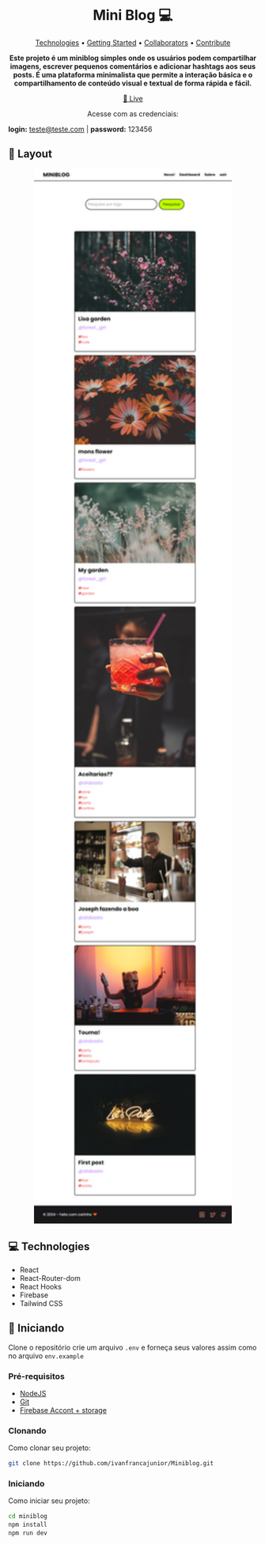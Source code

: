 <h1 align="center" style="font-weight: bold;">Mini Blog 💻</h1>

<p align="center">
 <a href="#tech">Technologies</a> •
 <a href="#started">Getting Started</a> •
  <a href="#colab">Collaborators</a> •
 <a href="#contribute">Contribute</a>
</p>

<p align="center">
    <b>Este projeto é um miniblog simples onde os usuários podem compartilhar imagens, escrever pequenos comentários e adicionar hashtags aos seus posts. É uma plataforma minimalista que permite a interação básica e o compartilhamento de conteúdo visual e textual de forma rápida e fácil.</b>
</p>

<p align="center">
     <a href="https://jota-miniblog.netlify.app/">🔗 Live</a>
</p>

<p align="center"> Acesse com as credenciais:

<b align="center" >login:</b>
<span align="center" >teste@teste.com</span>
|
<b align="center" >password:</b>
<span align="center" >123456</span>

</p>

<h2 id="layout">🎨 Layout</h2>

<p align="center">
    <img src="public/appminiblog.netlify.app_posts_create.png" alt="Image Example" width="400px">
</p>

<h2 id="technologies">💻 Technologies</h2>

- React
- React-Router-dom
- React Hooks
- Firebase
- Tailwind CSS

<h2 id="started">🚀 Iniciando</h2>

Clone o repositório crie um arquivo `.env` e forneça seus valores assim como no arquivo `env.example`

<h3>Pré-requisitos</h3>

- [NodeJS](https://github.com/)
- [Git](https://github.com)
- [Firebase Accont + storage](https://firebase.google.com/docs/web/setup?hl=pt-br)

<h3>Clonando</h3>

Como clonar seu projeto:

```bash
git clone https://github.com/ivanfrancajunior/Miniblog.git
```

<h3>Iniciando</h3>

Como iniciar seu projeto:

```bash
cd miniblog
npm install
npm run dev
```
